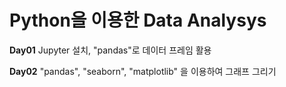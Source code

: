 # Python을 이용한 Data Analysys

__Day01__ Jupyter 설치, "pandas"로 데이터 프레임 활용 

__Day02__ "pandas", "seaborn", "matplotlib" 을 이용하여 그래프 그리기  
